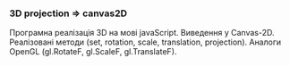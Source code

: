 ### 3D projection => canvas2D

Програмна реалізація 3D на мові javaScript. Виведення у Canvas-2D. Реалізовані методи (set, rotation, scale, translation, projection).  Аналоги OpenGL (gl.RotateF, gl.ScaleF, gl.TranslateF).






